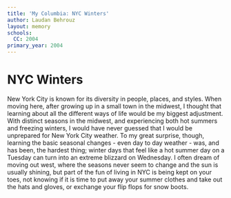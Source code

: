 ```yaml
---
title: 'My Columbia: NYC Winters'
author: Laudan Behrouz
layout: memory
schools:
  CC: 2004
primary_year: 2004
---
```

# NYC Winters

New York City is known for its diversity in people, places, and styles.  When moving here, after growing up in a small town in the midwest, I thought that learning about all the different ways of life would be my biggest adjustment.  With distinct seasons in the midwest, and experiencing both hot summers and freezing winters, I would have never guessed that I would be unprepared for New York City weather. To my  great surprise, though, learning the basic seasonal changes - even day to day weather - was, and has been, the hardest thing; winter days that feel like a hot summer day on a Tuesday can turn into an extreme blizzard on Wednesday.  I often dream of moving out west, where the seasons never seem to change and the sun is usually shining, but part of the fun of living in NYC is being kept on your toes, not knowing if it is time to put away your summer clothes and take out the hats and gloves, or exchange your flip flops for snow boots.
